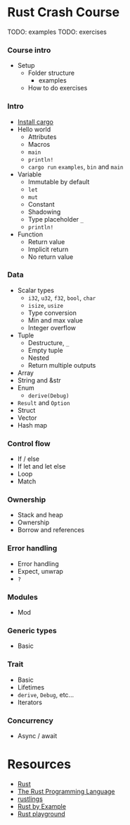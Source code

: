 # Rust Crash Course

TODO: examples
TODO: exercises

### Course intro

- Setup
  - Folder structure
    - examples
  - How to do exercises

### Intro

- [Install cargo](./notes/install.md)
- Hello world
  - Attributes
  - Macros
  - `main`
  - `println!`
  - `cargo run` `examples`, `bin` and `main`
- Variable
  - Immutable by default
  - `let`
  - `mut`
  - Constant
  - Shadowing
  - Type placeholder `_`
  - `println!`
- Function
  - Return value
  - Implicit return
  - No return value

### Data

- Scalar types
  - `i32`, `u32`, `f32`, `bool`, `char`
  - `isize`, `usize`
  - Type conversion
  - Min and max value
  - Integer overflow
- Tuple
  - Destructure, `_`
  - Empty tuple
  - Nested
  - Return multiple outputs
- Array
- String and &str
- Enum
  - `derive(Debug)`
- `Result` and `Option`
- Struct
- Vector
- Hash map

### Control flow

- If / else
- If let and let else
- Loop
- Match

### Ownership

- Stack and heap
- Ownership
- Borrow and references

### Error handling

- Error handling
- Expect, unwrap
- `?`

### Modules

- Mod

### Generic types

- Basic

### Trait

- Basic
- Lifetimes
- `derive`, `Debug`, etc...
- Iterators

### Concurrency

- Async / await

# Resources

- [Rust](https://www.rust-lang.org/)
- [The Rust Programming Language](https://doc.rust-lang.org/book/)
- [rustlings](https://github.com/rust-lang/rustlings/)
- [Rust by Example](https://doc.rust-lang.org/rust-by-example/)
- [Rust playground](https://play.rust-lang.org/)

